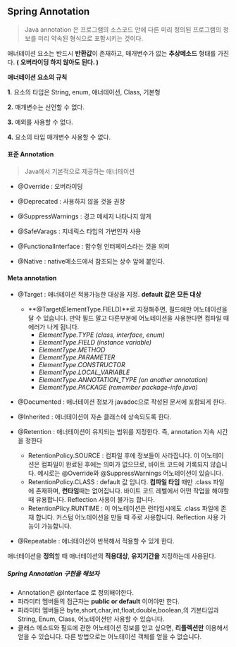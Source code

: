 ## Spring Annotation

> Java annotation 은 프로그램의 소스코드 안에 다른 미리 정의된 프로그램의 정보를 미리 약속된 형식으로 포함시키는 것이다.


애너테이션 요소는 반드시 **반환값**이 존재하고, 매개변수가 없는 **추상메소드** 형태를 가진다. **( 오버라이딩 하지 않아도 된다. )**



**애너테이션 요소의 규칙**

**1.** 요소의 타입은 String, enum, 애너테이션, Class, 기본형

**2.** 매개변수는 선언할 수 없다.

**3.** 예외를 사용할 수 없다.

**4.** 요소의 타입 매개변수 사용할 수 없다.



#### **표준 Annotation** 

> Java에서 기본적으로 제공하는 애너테이션

- @Override : 오버라이딩 

- @Deprecated : 사용하지 않을 것을 권장 

- @SuppressWarnings : 경고 메세지 나타나지 않게

- @SafeVarags : 지네릭스 타입의 가변인자 사용

- @FunctionalInterface :  함수형 인터페이스라는 것을 의미

- @Native : native메소드에서 참조되는 상수 앞에 붙인다.
   

#### Meta annotation

- @Target : 애너테이션 적용가능한 대상을 지정.  **default 값은 모든 대상**
  - **@Target(ElementType.FIELD)**로 지정해주면, 필드에만 어노테이션을 달 수 있습니다. 만약 필드 말고 다른부분에 어노테이션을 사용한다면 컴파일 때 에러가 나게 됩니다.
    - *ElementType.TYPE (class, interface, enum)*
    - *ElementType.FIELD (instance variable)*
    - *ElementType.METHOD*
    - *ElementType.PARAMETER*
    - *ElementType.CONSTRUCTOR*
    - *ElementType.LOCAL_VARIABLE*
    - *ElementType.ANNOTATION_TYPE (on another annotation)*
    - *ElementType.PACKAGE (remember package-info.java)*

- @Documented : 애너테이션 정보가 javadoc으로 작성된 문서에 포함되게 한다.

- @Inherited : 애너테이션이 자손 클래스에 상속되도록 한다.

- @Retention : 애너테이션이 유지되는 범위를 지정한다. 즉, annotation 지속 시간을 정한다
  - RetentionPolicy.SOURCE : 컴파일 후에 정보들이 사라집니다. 이 어노테이션은 컴파일이 완료된 후에는 의미가 없으므로, 바이트 코드에 기록되지 않습니다. 예시로는 @Override와 @SuppressWarnings 어노테이션이 있습니다.
  - RetentionPolicy.CLASS : default 값 입니다. **컴파일 타임** 때만 .class 파일에 존재하며, **런타임**때는 없어집니다. 바이트 코드 레벨에서 어떤 작업을 해야할 때 유용합니다. Reflection 사용이 불가능 합니다.
  - RetentionPlicy.RUNTIME : 이 어노테이션은 런타임시에도 .class 파일에 존재 합니다. 커스텀 어노테이션을 만들 때 주로 사용합니다. Reflection 사용 가능이 가능합니다.

- @Repeatable : 애너테이션이 반복해서 적용할 수 있게 한다. 

 애너테이션을 **정의**할 때 애너테이션의 **적용대상**, **유지기간을** 지정하는데 사용된다. 



##### Spring Annotation 구현을 해보자

- Annotation은 @Interface 로 정의해야한다.
- 파라미터 멤버들의 접근자는 **public or default** 이어야만 한다.
- 파라미터 멤버들은 byte,short,char,int,float,double,boolean,의 기본타입과 String, Enum, Class, 어노테이션만 사용할 수 있습니다.
- 클래스 메소드와 필드에 관한 어노테이션 정보를 얻고 싶으면, **리플렉션만** 이용해서 얻을 수 있습니다. 다른 방법으로는 어노테이션 객체를 얻을 수 없습니다.

